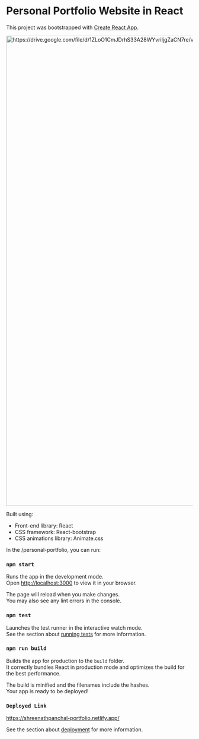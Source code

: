 # Personal Portfolio Website in React

This project was bootstrapped with [Create React App](https://github.com/facebook/create-react-app).

<img width="1266" alt="https://drive.google.com/file/d/1ZLoO1CmJDrhS33A28WYvriIjgZaCN7re/view?usp=sharing">

Built using:

- Front-end library: React
- CSS framework: React-bootstrap
- CSS animations library: Animate.css

In the /personal-portfolio, you can run:

### `npm start`

Runs the app in the development mode.\
Open [http://localhost:3000](http://localhost:3000) to view it in your browser.

The page will reload when you make changes.\
You may also see any lint errors in the console.

### `npm test`

Launches the test runner in the interactive watch mode.\
See the section about [running tests](https://facebook.github.io/create-react-app/docs/running-tests) for more information.

### `npm run build`

Builds the app for production to the `build` folder.\
It correctly bundles React in production mode and optimizes the build for the best performance.

The build is minified and the filenames include the hashes.\
Your app is ready to be deployed!


### `Deployed Link`
https://shreenathpanchal-portfolio.netlify.app/


See the section about [deployment](https://facebook.github.io/create-react-app/docs/deployment) for more information.
